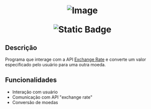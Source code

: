 <h1 align="center"> 
    
   ![Image](https://github.com/user-attachments/assets/69854496-c6a5-430a-b10c-9c325a554918)
    
![Static Badge](https://img.shields.io/badge/conclu%C3%ADdo-brightgreen)

</h1>

## Descrição

Programa que interage com a API <a href="https://www.exchangerate-api.com/" target="_blank">Exchange Rate</a> e converte um valor especificado pelo usuário para uma outra moeda.

## Funcionalidades

- Interação com usuário
- Comunicação com API "exchange rate"
- Conversão de moedas

